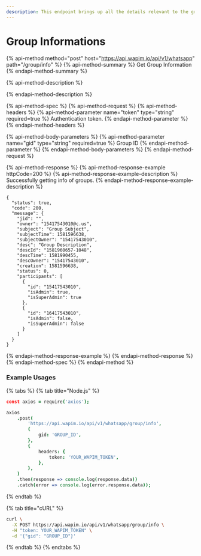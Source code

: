 ```yaml
---
description: This endpoint brings up all the details relevant to the group.
---
```


# Group Informations

{% api-method method="post" host="https://api.wapim.io/api/v1/whatsapp" path="/group/info" %}
{% api-method-summary %}
Get Group Information
{% endapi-method-summary %}

{% api-method-description %}

{% endapi-method-description %}

{% api-method-spec %}
{% api-method-request %}
{% api-method-headers %}
{% api-method-parameter name="token" type="string" required=true %}
Authentication token.
{% endapi-method-parameter %}
{% endapi-method-headers %}

{% api-method-body-parameters %}
{% api-method-parameter name="gid" type="string" required=true %}
Group ID
{% endapi-method-parameter %}
{% endapi-method-body-parameters %}
{% endapi-method-request %}

{% api-method-response %}
{% api-method-response-example httpCode=200 %}
{% api-method-response-example-description %}
Successfully getting info of groups.
{% endapi-method-response-example-description %}

```text
{
  "status": true,
  "code": 200,
  "message": {
    "jid": "",
    "owner": "15417543010@c.us",
    "subject": "Group Subject",
    "subjectTime": 1581596638,
    "subjectOwner": "15417543010",
    "desc": "Group Description",
    "descId": "1581960657-1048",
    "descTime": 1581990455,
    "descOwner": "15417543010",
    "creation": 1581596638,
    "status": 0,
    "participants": [
      {
        "id": "15417543010",
        "isAdmin": true,
        "isSuperAdmin": true
      },
      {
        "id": "16417543010",
        "isAdmin": false,
        "isSuperAdmin": false
      }
    ]
  }
}
```
{% endapi-method-response-example %}
{% endapi-method-response %}
{% endapi-method-spec %}
{% endapi-method %}

### Example Usages

{% tabs %}
{% tab title="Node.js" %}
```coffeescript
const axios = require('axios');

axios
	.post(
		'https://api.wapim.io/api/v1/whatsapp/group/info',
		{
			gid: 'GROUP_ID',
		},
		{
			headers: {
				token: 'YOUR_WAPIM_TOKEN',
			},
		},
	)
	.then(response => console.log(response.data))
	.catch(error => console.log(error.response.data));

```
{% endtab %}

{% tab title="cURL" %}
```bash
curl \
  -X POST https://api.wapim.io/api/v1/whatsapp/group/info \
  -H "token: YOUR_WAPIM_TOKEN" \
  -d '{"gid": "GROUP_ID"}'
```
{% endtab %}
{% endtabs %}

